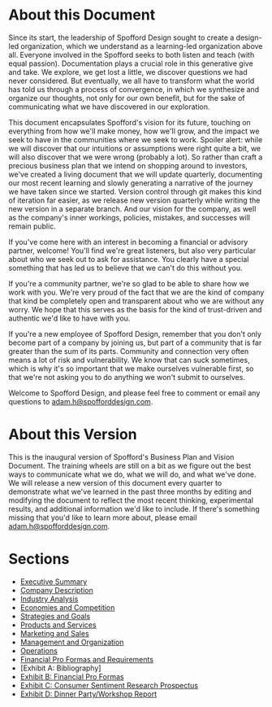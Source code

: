 # About this Document

Since its start, the leadership of Spofford Design sought to create a design-led organization, which we understand as a learning-led organization above all. Everyone involved in the Spofford seeks to both listen and teach (with equal passion). Documentation plays a crucial role in this generative give and take. We explore, we get lost a little, we discover questions we had never considered. But eventually, we all have to transform what the world has told us through a process of convergence, in which we synthesize and organize our thoughts, not only for our own benefit, but for the sake of communicating what we have discovered in our exploration.

This document encapsulates Spofford's vision for its future, touching on everything from how we'll make money, how we'll grow, and the impact we seek to have in the communities where we seek to work. Spoiler alert: while we will discover that our intuitions or assumptions were right quite a bit, we will also discover that we were wrong (probably a lot). So rather than craft a precious business plan that we intend on shopping around to investors, we've created a living document that we will update quarterly, documenting our most recent learning and slowly generating a narrative of the journey we have taken since we started. Version control through git makes this kind of iteration far easier, as we release new version quarterly while writing the new version in a separate branch. And our vision for the company, as well as the company's inner workings, policies, mistakes, and successes will remain public.

If you've come here with an interest in becoming a financial or advisory partner, welcome! You'll find we're great listeners, but also very particular about who we seek out to ask for assistance. You clearly have a special something that has led us to believe that we can't do this without you.

If you're a community partner, we're so glad to be able to share how we work with you. We're very proud of the fact that we are the kind of company that kind be completely open and transparent about who we are without any worry. We hope that this serves as the basis for the kind of trust-driven and authentic we'd like to have with you.

If you're a new employee of Spofford Design, remember that you don't only become part of a company by joining us, but part of a community that is far greater than the sum of its parts. Community and connection very often means a lot of risk and vulnerability. We know that can suck sometimes, which is why it's so important that we make ourselves vulnerable first, so that we're not asking you to do anything we won't submit to ourselves.

Welcome to Spofford Design, and please feel free to comment or email any questions to adam.h@spofforddesign.com.

# About this Version
This is the inaugural version of Spofford's Business Plan and Vision Document. The training wheels are still on a bit as we figure out the best ways to communicate what we do, what we will do, and what we've done. We will release a new version of this document every quarter to demonstrate what we've learned in the past three months by editing and modifying the document to reflect the most recent thinking, experimental results, and additional information we'd like to include. If there's something missing that you'd like to learn more about, please email adam.h@spofforddesign.com.

# Sections
* [Executive Summary](./executive-summary.md)
* [Company Description](./company-description.md)
* [Industry Analysis](./industry-analysis.md)
* [Economies and Competition](./market-competition.md)
* [Strategies and Goals](./strategies-and-goals.md)
* [Products and Services](./products-services.md)
* [Marketing and Sales](./marketing-sales.md)
* [Management and Organization](./management-organization.md)
* [Operations](./operations.md)
* [Financial Pro Formas and Requirements](./financial-pro-forma-requirement.md)
* [Exhibit A: Bibliography]
* [Exhibit B: Financial Pro Formas](https://docs.google.com/spreadsheets/d/17bdNSwDLtOJB699pO5a0w1HpoiBRPnhDUbq2hQIt2OA/edit?usp=sharing)
* [Exhibit C: Consumer Sentiment Research Prospectus](https://docs.google.com/document/d/1qEEy4mPH5v-MqzIirYQ9IfU0cPR047ajl56pBTLwXBk/edit?usp=sharing)
* [Exhibit D: Dinner Party/Workshop Report](./dinner-workshop.pdf)
